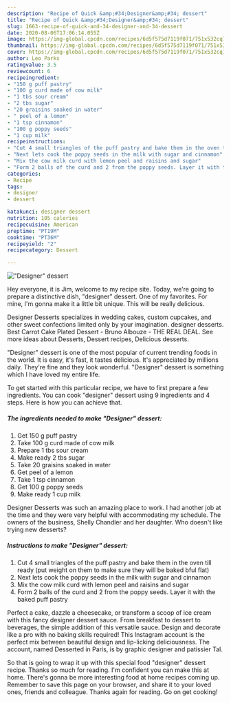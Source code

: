 ```yaml
---
description: "Recipe of Quick &amp;#34;Designer&amp;#34; dessert"
title: "Recipe of Quick &amp;#34;Designer&amp;#34; dessert"
slug: 1663-recipe-of-quick-and-34-designer-and-34-dessert
date: 2020-08-06T17:06:14.055Z
image: https://img-global.cpcdn.com/recipes/6d5f575d7119f071/751x532cq70/designer-dessert-recipe-main-photo.jpg
thumbnail: https://img-global.cpcdn.com/recipes/6d5f575d7119f071/751x532cq70/designer-dessert-recipe-main-photo.jpg
cover: https://img-global.cpcdn.com/recipes/6d5f575d7119f071/751x532cq70/designer-dessert-recipe-main-photo.jpg
author: Leo Parks
ratingvalue: 3.5
reviewcount: 6
recipeingredient:
- "150 g puff pastry"
- "100 g curd made of cow milk"
- "1 tbs sour cream"
- "2 tbs sugar"
- "20 graisins soaked in water"
- " peel of a lemon"
- "1 tsp cinnamon"
- "100 g poppy seeds"
- "1 cup milk"
recipeinstructions:
- "Cut 4 small triangles of the puff pastry and bake them in the oven till ready (put weight on them to make sure they will be baked bful flat)"
- "Next lets cook the poppy seeds in the milk with sugar and cinnamon"
- "Mix the cow milk curd with lemon peel and raisins and sugar"
- "Form 2 balls of the curd and 2 from the poppy seeds. Layer it with the baked puff pastry"
categories:
- Recipe
tags:
- designer
- dessert

katakunci: designer dessert 
nutrition: 105 calories
recipecuisine: American
preptime: "PT19M"
cooktime: "PT36M"
recipeyield: "2"
recipecategory: Dessert

---
```



![&#34;Designer&#34; dessert](https://img-global.cpcdn.com/recipes/6d5f575d7119f071/751x532cq70/designer-dessert-recipe-main-photo.jpg)

Hey everyone, it is Jim, welcome to my recipe site. Today, we're going to prepare a distinctive dish, &#34;designer&#34; dessert. One of my favorites. For mine, I'm gonna make it a little bit unique. This will be really delicious.

Designer Desserts specializes in wedding cakes, custom cupcakes, and other sweet confections limited only by your imagination. designer desserts. Best Carrot Cake Plated Dessert - Bruno Albouze - THE REAL DEAL. See more ideas about Desserts, Dessert recipes, Delicious desserts.

&#34;Designer&#34; dessert is one of the most popular of current trending foods in the world. It is easy, it's fast, it tastes delicious. It's appreciated by millions daily. They're fine and they look wonderful. &#34;Designer&#34; dessert is something which I have loved my entire life.


To get started with this particular recipe, we have to first prepare a few ingredients. You can cook &#34;designer&#34; dessert using 9 ingredients and 4 steps. Here is how you can achieve that.

<!--inarticleads1-->

##### The ingredients needed to make &#34;Designer&#34; dessert:

1. Get 150 g puff pastry
1. Take 100 g curd made of cow milk
1. Prepare 1 tbs sour cream
1. Make ready 2 tbs sugar
1. Take 20 graisins soaked in water
1. Get  peel of a lemon
1. Take 1 tsp cinnamon
1. Get 100 g poppy seeds
1. Make ready 1 cup milk


Designer Desserts was such an amazing place to work. I had another job at the time and they were very helpful with accommodating my schedule. The owners of the business, Shelly Chandler and her daughter. Who doesn&#39;t like trying new desserts? 

<!--inarticleads2-->

##### Instructions to make &#34;Designer&#34; dessert:

1. Cut 4 small triangles of the puff pastry and bake them in the oven till ready (put weight on them to make sure they will be baked bful flat)
1. Next lets cook the poppy seeds in the milk with sugar and cinnamon
1. Mix the cow milk curd with lemon peel and raisins and sugar
1. Form 2 balls of the curd and 2 from the poppy seeds. Layer it with the baked puff pastry


Perfect a cake, dazzle a cheesecake, or transform a scoop of ice cream with this fancy designer dessert sauce. From breakfast to dessert to beverages, the simple addition of this versatile sauce. Design and decorate like a pro with no baking skills required! This Instagram account is the perfect mix between beautiful design and lip-licking deliciousness. The account, named Desserted in Paris, is by graphic designer and patissier Tal. 

So that is going to wrap it up with this special food &#34;designer&#34; dessert recipe. Thanks so much for reading. I'm confident you can make this at home. There's gonna be more interesting food at home recipes coming up. Remember to save this page on your browser, and share it to your loved ones, friends and colleague. Thanks again for reading. Go on get cooking!
